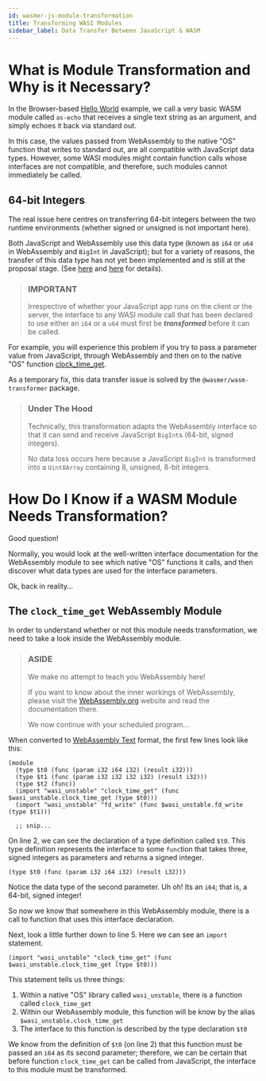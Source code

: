 ```yaml
---
id: wasmer-js-module-transformation
title: Transforming WASI Modules
sidebar_label: Data Transfer Between JavaScript & WASM
---
```


# What is Module Transformation and Why is it Necessary?

In the Browser-based [Hello World](./client/examples/hello-world/wasmer-js-client-hello-world) example, we call a very basic WASM module called `as-echo` that receives a single text string as an argument, and simply echoes it back via standard out.

In this case, the values passed from WebAssembly to the native "OS" function that writes to standard out, are all compatible with JavaScript data types.  However, some WASI modules might contain function calls whose interfaces are not compatible, and therefore, such modules cannot immediately be called.

## 64-bit Integers

The real issue here centres on transferring 64-bit integers between the two runtime environments (whether signed or unsigned is not important here).

Both JavaScript and WebAssembly use this data type (known as `i64` or `u64` in WebAssembly and `BigInt` in JavaScript); but for a variety of reasons, the transfer of this data type has not yet been implemented and is still at the proposal stage.  (See [here](https://github.com/WebAssembly/JS-BigInt-integration/issues/15) and [here](https://github.com/WebAssembly/proposals/issues/7) for details).

> ### IMPORTANT
>
> Irrespective of whether your JavaScript app runs on the client or the server, the interface to any WASI module call that has been declared to use either an `i64` or a `u64` must first be ***transformed*** before it can be called.

For example, you will experience this problem if you try to pass a parameter value from JavaScript, through WebAssembly and then on to the native "OS" function [clock\_time\_get](https://github.com/WebAssembly/WASI/blob/master/phases/snapshot/docs.md#-clock_time_getid-clockid-precision-timestamp---errno-timestamp).

As a temporary fix, this data transfer issue is solved by the `@wasmer/wasm-transformer` package.

> ### Under The Hood  
> Technically, this transformation adapts the WebAssembly interface so that it can send and receive JavaScript `BigInt`s (64-bit, signed integers).
>
> No data loss occurs here because a JavaScript `BigInt` is transformed into a `Uint8Array` containing 8, unsigned, 8-bit integers.

# How Do I Know if a WASM Module Needs Transformation?

Good question!

Normally, you would look at the well-written interface documentation for the WebAssembly module to see which native "OS" functions it calls, and then discover what data types are used for the interface parameters.

Ok, back in reality...

## The `clock_time_get` WebAssembly Module

In order to understand whether or not this module needs transformation, we need to take a look inside the WebAssembly module.

> ### ASIDE
> We make no attempt to teach you WebAssembly here!
>
> If you want to know about the inner workings of WebAssembly, please visit the [WebAssembly.org](https://webassembly.org) website and read the documentation there.
>
> We now continue with your scheduled program...

When converted to [WebAssembly Text](https://webassembly.github.io/spec/core/text/index.html) format, the first few lines look like this:

```WebAssemblyText
(module
  (type $t0 (func (param i32 i64 i32) (result i32)))
  (type $t1 (func (param i32 i32 i32 i32) (result i32)))
  (type $t2 (func))
  (import "wasi_unstable" "clock_time_get" (func $wasi_unstable.clock_time_get (type $t0)))
  (import "wasi_unstable" "fd_write" (func $wasi_unstable.fd_write (type $t1)))

  ;; snip...
```

On line 2, we can see the declaration of a type definition called `$t0`.  This type definition represents the interface to some `func`tion that takes three, signed integers as parameters and returns a signed integer.

```WebAssemblyText
(type $t0 (func (param i32 i64 i32) (result i32)))
```

Notice the data type of the second parameter.  Uh oh! Its an `i64`; that is, a 64-bit, signed integer!

So now we know that somewhere in this WebAssembly module, there is a call to function that uses this interface declaration.

Next, look a little further down to line 5.  Here we can see an `import` statement.

```WebAssemblyText
(import "wasi_unstable" "clock_time_get" (func $wasi_unstable.clock_time_get (type $t0)))
```

This statement tells us three things:

1. Within a native "OS" library called `wasi_unstable`, there is a function called `clock_time_get`
1. Within our WebAssembly module, this function will be know by the alias `$wasi_unstable.clock_time_get`
1. The interface to this function is described by the type declaration `$t0`

We know from the definition of `$t0` (on line 2) that this function must be passed an `i64` as its second parameter; therefore, we can be certain that before function `clock_time_get` can be called from JavaScript, the interface to this module must be transformed.

